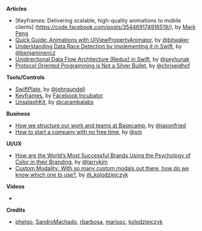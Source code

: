 
**Articles**

* [Keyframes: Delivering scalable, high-quality animations to mobile clients] (https://code.facebook.com/posts/354469174916519/), by [Mark Peng](https://www.facebook.com/Lozzle)
* [Quick Guide: Animations with UIViewPropertyAnimator](http://www.thinkandbuild.it/quick-guide-animations-with-uiviewpropertyanimator/), by [@bitwaker](https://twitter.com/bitwaker)
* [Understanding Data Race Detection by Implementing it in Swift](http://blog.benjamin-encz.de/post/understanding-data-race-detection-by-implementing-in-swift/), by [@benjaminencz](https://twitter.com/benjaminencz)
* [Unidirectional Data Flow Architecture (Redux) in Swift](https://medium.com/swift-programming/unidirectional-data-flow-architecture-redux-in-swift-6fa2ed5c3c76), by [@seyhunak](https://twitter.com/seyhunak)
* [Protocol Oriented Programming is Not a Silver Bullet](http://chris.eidhof.nl/post/protocol-oriented-programming/), by [@chriseidhof](https://twitter.com/chriseidhof)


**Tools/Controls**

* [SwiftPlate](https://github.com/JohnSundell/SwiftPlate), by [@johnsundell](https://twitter.com/johnsundell)
* [Keyframes](https://github.com/facebookincubator/Keyframes), by [Facebook Incubator](https://github.com/facebookincubator)
* [UnsplashKit](https://github.com/carambalabs/UnsplashKit), by [@carambalabs](https://twitter.com/carambalabs)

**Business**

* [How we structure our work and teams at Basecamp](https://m.signalvnoise.com/how-we-set-up-our-work-cbce3d3d9cae#.upmtxsu0o), by [@jasonfried](https://twitter.com/jasonfried)
* [How to start a company with no free time](https://medium.com/startup-grind/how-to-start-a-company-with-no-free-time-b70fbe7b918a#.v94d875ji), by [@sm](https://twitter.com/sm)

**UI/UX**

* [How are the World’s Most Successful Brands Using the Psychology of Color in their Branding](https://medium.com/the-mission/how-are-the-worlds-most-successful-brands-using-the-psychology-of-color-in-their-branding-ed9446c0bdf0#.3i9t2q3xs), by [@larrykim](https://twitter.com/larrykim)
* [Custom Modality: With so many custom modals out there, how do we know which one to use?](https://medium.com/@_kolodziejczyk/ios-custom-modality-a193c293d4d6), by [@\_kolodziejczyk](https://twitter.com/_kolodziejczyk)

**Videos**

*

**Credits**

* [phelgo](https://github.com/phelgo), [SandroMachado](https://github.com/sandromachado), [rbarbosa](https://github.com/rbarbosa), [mariusc](https://github.com/mariusc), [kolodziejczyk](https://github.com/kkolodziejczyk)
